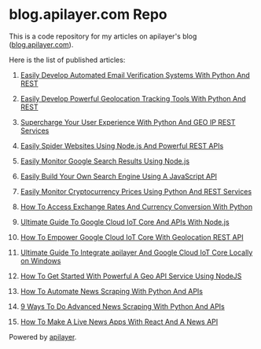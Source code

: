 # blog.apilayer.com Repo
This is a code repository for my articles on apilayer's blog ([blog.apilayer.com](https://blog.apilayer.com/)).
<p>
Here is the list of published articles:
  
1. [Easily Develop Automated Email Verification Systems With Python And REST](https://blog.apilayer.com/easily-develop-automated-email-verification-systems-with-python-and-delphi-rest-clients/)

2. [Easily Develop Powerful Geolocation Tracking Tools With Python And REST](https://blog.apilayer.com/easily-develop-powerful-geolocation-tracking-tools-with-python-and-rest/)

3. [Supercharge Your User Experience With Python And GEO IP REST Services](https://blog.apilayer.com/supercharge-your-user-experience-with-python-and-geo-ip-rest-services/)

4. [Easily Spider Websites Using Node.js And Powerful REST APIs](https://blog.apilayer.com/easily-spider-websites-using-node-js-and-powerful-rest-apis/) 

5. [Easily Monitor Google Search Results Using Node.js](https://blog.apilayer.com/easily-monitor-google-search-results-using-node-js/)

6. [Easily Build Your Own Search Engine Using A JavaScript API](https://blog.apilayer.com/easily-build-your-own-search-engine-using-a-javascript-api/)

7. [Easily Monitor Cryptocurrency Prices Using Python And REST Services](https://blog.apilayer.com/easily-monitor-cryptocurrency-prices-using-python-and-rest-services/)

8. [How To Access Exchange Rates And Currency Conversion With Python](https://blog.apilayer.com/how-to-access-exchange-rates-and-currency-conversion-with-python/)

9. [Ultimate Guide To Google Cloud IoT Core And APIs With Node.js](https://blog.apilayer.com/ultimate-guide-to-google-cloud-iot-core-and-apis-with-node-js/)

10. [How To Empower Google Cloud IoT Core With Geolocation REST API](https://blog.apilayer.com/how-to-empower-google-cloud-iot-core-with-geolocation-rest-api/)

11. [Ultimate Guide To Integrate apilayer And Google Cloud IoT Core Locally on Windows](https://blog.apilayer.com/ultimate-guide-to-integrate-apilayer-and-google-cloud-iot-core-locally-on-windows/)

12. [How To Get Started With Powerful A Geo API Service Using NodeJS](https://blog.apilayer.com/how-to-get-started-with-powerful-a-geo-api-service-using-nodejs/)

13. [How To Automate News Scraping With Python And APIs](https://blog.apilayer.com/how-to-make-news-scraping-automation-with-mediastack-api-and-python/)

14. [9 Ways To Do Advanced News Scraping With Python And APIs](https://blog.apilayer.com/9-ways-to-do-advanced-news-scraping-with-python-and-apis/)

15. [How To Make A Live News Apps With React And A News API](https://blog.apilayer.com/how-to-make-live-news-apps-with-mediastack-api-and-react-js/)

Powered by [apilayer](https://apilayer.com/).
